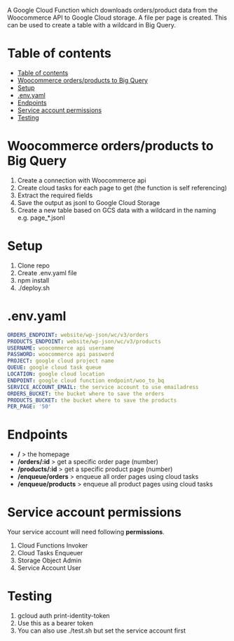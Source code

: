 A Google Cloud Function which downloads orders/product data from the Woocommerce API to Google Cloud storage. A file per page is created. This can be used to create a table with a wildcard in Big Query.
# Table of contents
- [Table of contents](#table-of-contents)
- [Woocommerce orders/products to Big Query](#woocommerce-ordersproducts-to-big-query)
- [Setup](#setup)
- [.env.yaml](#envyaml)
- [Endpoints](#endpoints)
- [Service account permissions](#service-account-permissions)
- [Testing](#testing)
# Woocommerce orders/products to Big Query
1. Create a connection with Woocommerce api
1. Create cloud tasks for each page to get (the function is self referencing)
1. Extract the required fields
1. Save the output as jsonl to Google Cloud Storage
1. Create a new table based on GCS data with a wildcard in the naming e.g. page_*.jsonl

# Setup
1. Clone repo
1. Create .env.yaml file
1. npm install
1. ./deploy.sh

# .env.yaml
```yaml
ORDERS_ENDPOINT: website/wp-json/wc/v3/orders
PRODUCTS_ENDPOINT: website/wp-json/wc/v3/products
USERNAME: woocommerce api username
PASSWORD: woocommerce api password
PROJECT: google cloud project name
QUEUE: google cloud task queue
LOCATION: google cloud location
ENDPOINT: google cloud function endpoint/woo_to_bq
SERVICE_ACCOUNT_EMAIL: the service account to use emailadress
ORDERS_BUCKET: the bucket where to save the orders
PRODUCTS_BUCKET: the bucket where to save the products
PER_PAGE: '50'
```

# Endpoints
- **/** > the homepage
- **/orders/:id** > get a specific order page (number)
- **/products/:id** > get a specific product page (number)
- **/enqueue/orders** > enqueue all order pages using cloud tasks
- **/enqueue/products** > enqueue all product pages using cloud tasks

# Service account permissions
Your service account will need following **permissions**.
1. Cloud Functions Invoker
1. Cloud Tasks Enqueuer
1. Storage Object Admin
1. Service Account User

# Testing
1. gcloud auth print-identity-token
1. Use this as a bearer token
1. You can also use ./test.sh but set the service account first